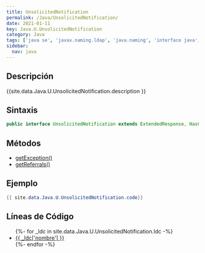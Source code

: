 ```yaml
---
title: UnsolicitedNotification
permalink: /Java/UnsolicitedNotification/
date: 2021-01-11
key: Java.U.UnsolicitedNotification
category: Java
tags: ['java se', 'javax.naming.ldap', 'java.naming', 'interface java', 'Java 1.3']
sidebar: 
  nav: java
---
```


## Descripción
{{site.data.Java.U.UnsolicitedNotification.description }}

## Sintaxis
~~~java
public interface UnsolicitedNotification extends ExtendedResponse, HasControls
~~~

## Métodos
* [getException()](/Java/UnsolicitedNotification/getException)
* [getReferrals()](/Java/UnsolicitedNotification/getReferrals)

## Ejemplo
~~~java
{{ site.data.Java.U.UnsolicitedNotification.code}}
~~~

## Líneas de Código
<ul>
{%- for _ldc in site.data.Java.U.UnsolicitedNotification.ldc -%}
   <li>
       <a href="{{_ldc['url'] }}">{{ _ldc['nombre'] }}</a>
   </li>
{%- endfor -%}
</ul>
